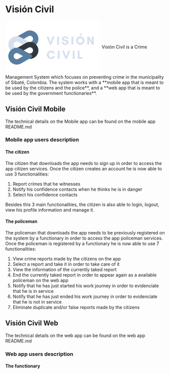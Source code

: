 # **Visión Civil**
<img src="images/logoAndText.png" width="300" align="center">
Visión Civil is a Crime Management System which focuses on preventing crime in the municipality of Sibaté, Colombia. The system works with a **mobile app that is meant to be used by the citizens and the police**, and a **web app that is meant to be used by the government functionaries**.

## **Visión Civil Mobile**
The technical details on the Mobile app can be found on the mobile app README.md

### **Mobile app users description**

#### **The citizen**
The citizen that downloads the app needs to sign up in order to access the app citizen services. Once the citizen creates an account he is now able to use 3 functionalities:
1. Report crimes that he witnesses
2. Notify his confidence contacts when he thinks he is in danger
3. Select his confidence contacts

Besides this 3 main functionalities, the citizen is also able to login, logout, view his profile information and manage it.

#### **The policeman**
The policeman that downloads the app needs to be previously registered on the system by a functionary in order to access the app policeman services. Once the policeman is registered by a functionary he is now able to use 7 functionalities:
1. View crime reports made by the citizens on the app
2. Select a report and take it in order to take care of it
3. View the information of the currently taked report
4. End the currently taked report in order to appear again as a available policeman on the web app
5. Notify that he has just started his work journey in order to evidenciate that he is in service
6. Notify that he has just ended his work journey in order to evidenciate that he is not in service
7. Eliminate duplicate and/or false reports made by the citizens

## **Visión Civil Web**
The technical details on the web app can be found on the web app README.md

### **Web app users description**

#### **The functionary**
